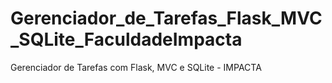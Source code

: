 # Gerenciador_de_Tarefas_Flask_MVC_SQLite_FaculdadeImpacta
Gerenciador de Tarefas com Flask, MVC e SQLite - IMPACTA
